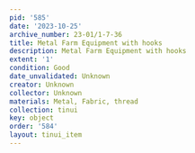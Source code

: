 ```yaml
---
pid: '585'
date: '2023-10-25'
archive_number: 23-01/1-7-36
title: Metal Farm Equipment with hooks
description: Metal Farm Equipment with hooks
extent: '1'
condition: Good
date_unvalidated: Unknown
creator: Unknown
collector: Unknown
materials: Metal, Fabric, thread
collection: tinui
key: object
order: '584'
layout: tinui_item
---
```

